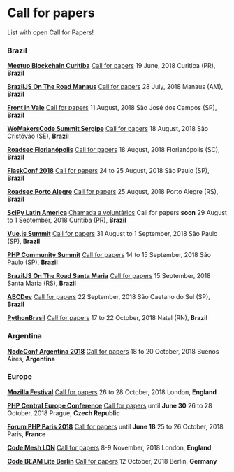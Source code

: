 # Call for papers

List with open Call for Papers!

### Brazil

[**Meetup Blockchain Curitiba**](https://www.meetup.com/pt-BR/Blockchain-Curitiba/events/gkhzjpyxjbzb/)
[Call for papers](mailto:technology@jupter.co)
19 June, 2018
Curitiba (PR), **Brazil**

[**BrazilJS On The Road Manaus**](https://braziljs.org/eventos/braziljs-on-the-road-manaus/)
[Call for papers](https://docs.google.com/forms/d/e/1FAIpQLScI7xxd2QX5JwXmzL9ZUGAB3BH9iCJwz1d-ckcX_5H0KsK6Ug/viewform)
28 July, 2018
Manaus (AM), **Brazil**

[**Front in Vale**](http://www.frontinvale.com.br)
[Call for papers](https://frontinvale.typeform.com/to/EcAYVU)
11 August, 2018
São José dos Campos (SP), **Brazil**

[**WoMakersCode Summit Sergipe**](http://womakerscode.org/womakerscode-summit-sergipe/)
[Call for papers](http://womakerscode.org/submeta-sua-palestra/)
18 August, 2018
São Cristóvão (SE), **Brazil**

[**Roadsec Florianópolis**](http://roadsec.com.br/florianopolis2018)
[Call for papers](http://roadsec.com.br/participe/#palestrantes)
18 August, 2018
Florianópolis (SC), **Brazil**

[**FlaskConf 2018**](https://2018.flask.python.org.br/)
[Call for papers](https://speakerfight.com/events/flaskconf-2018/)
24 to 25 August, 2018
São Paulo (SP), **Brazil**

[**Roadsec Porto Alegre**](http://roadsec.com.br/portoalegre2018)
[Call for papers](http://roadsec.com.br/participe/#palestrantes)
25 August, 2018
Porto Alegre (RS), **Brazil**

[**SciPy Latin America**](http://scipyla.org/conf/2018/)
[Chamada a voluntários](http://scipyla.org/conf/2018/get_involved/)
Call for papers **soon**
29 August to 1 September, 2018
Curitiba (PR), **Brazil**

[**Vue.js Summit**](https://vuejssummit.com/)
[Call for papers](https://docs.google.com/forms/d/e/1FAIpQLSfFP7wJhNkaYtVUwnKYLhgtW6HIr7ESVSXn_o86zbUMqTtbww/viewform)
31 August to 1 September, 2018
São Paulo (SP), **Brazil**

[**PHP Community Summit**](https://eventos.locaweb.com.br/proximos-eventos/php-community-summit-2018/)
[Call for papers](https://docs.google.com/forms/d/e/1FAIpQLScZwc4DVjEUiR99pDyuFPOcQeFfHbTgDizf7jz9QDUBfrRkvQ/viewform)
14 to 15 September, 2018
São Paulo (SP), **Brazil**

[**BrazilJS On The Road Santa Maria**](https://braziljs.org/eventos/braziljs-on-the-road-santa-maria/)
[Call for papers](https://docs.google.com/forms/d/e/1FAIpQLScrpj_s6P70vC0IsLLfSuy8Q4cMRc5FREiUQ4DvMrmIdYXbJA/viewform)
15 September, 2018
Santa Maria (RS), **Brazil**

[**ABCDev**](http://2018.abcdevelopers.org/)
[Call for papers](https://abcdevelopers.typeform.com/to/q779xK)
22 September, 2018
São Caetano do Sul (SP), **Brazil**

[**PythonBrasil**](https://2018.pythonbrasil.org.br/)
[Call for papers](https://speakerfight.com/events/python-brasil-2018-palestras/)
17 to 22 October, 2018
Natal (RN), **Brazil**

### Argentina

[**NodeConf Argentina 2018**](https://2018.nodeconf.com.ar/)
[Call for papers](https://2018.nodeconf.com.ar/cfp.html)
18 to 20 October, 2018
Buenos Aires, **Argentina**

### Europe

[**Mozilla Festival**](https://mozillafestival.org/)
[Call for papers](https://mozillafestival.org/proposals)
26 to 28 October, 2018
London, **England**

[**PHP Central Europe Conference**](https://2018.phpce.eu/en/)
[Call for papers](https://cfp.phpce.eu/) until **June 30**
26 to 28 October, 2018
Prague, **Czech Republic**

[**Forum PHP Paris 2018**](https://event.afup.org/en/)
[Call for papers](https://afup.org/event/forumphp2018?_locale=en) until **June 18**
25 to 26 October, 2018
Paris, **France**

[**Code Mesh LDN**](https://codesync.global/conferences/code-mesh-2018/)
[Call for papers](https://codesync.global/conferences/code-mesh-2018/#CallforTalks)
8-9 November, 2018
London, **England**

[**Code BEAM Lite Berlin**](https://codesync.global/conferences/code-beam-lite-berlin-2018/)
[Call for papers](https://codesync.global/conferences/code-beam-lite-berlin-2018/#CallforTalks)
12 October, 2018
Berlin, **Germany**
